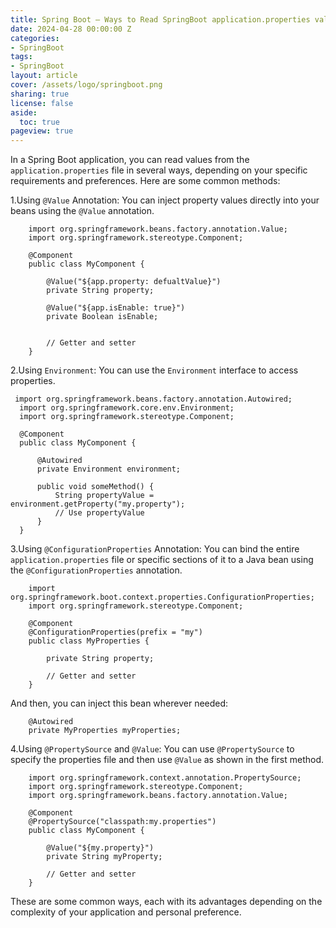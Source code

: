 ```yaml
---
title: Spring Boot – Ways to Read SpringBoot application.properties values
date: 2024-04-28 00:00:00 Z
categories:
- SpringBoot
tags:
- SpringBoot
layout: article
cover: /assets/logo/springboot.png
sharing: true
license: false
aside:
  toc: true
pageview: true
---
```


In a Spring Boot application, you can read values from the `application.properties` file in several ways, depending on your specific requirements and preferences. Here are some common methods:

1.Using `@Value` Annotation: You can inject property values directly into your beans using the `@Value` annotation.

```
    import org.springframework.beans.factory.annotation.Value;
    import org.springframework.stereotype.Component;

    @Component
    public class MyComponent {

        @Value("${app.property: defualtValue}")
        private String property;

        @Value("${app.isEnable: true}")
        private Boolean isEnable;


        // Getter and setter
    }
```



2.Using `Environment`: You can use the `Environment` interface to access properties.

  
  ```
   import org.springframework.beans.factory.annotation.Autowired;
    import org.springframework.core.env.Environment;
    import org.springframework.stereotype.Component;

    @Component
    public class MyComponent {

        @Autowired
        private Environment environment;

        public void someMethod() {
            String propertyValue = environment.getProperty("my.property");
            // Use propertyValue
        }
    }
```


3.Using `@ConfigurationProperties` Annotation: You can bind the entire `application.properties` file or specific sections of it to a Java bean using the `@ConfigurationProperties` annotation.
   
```
    import org.springframework.boot.context.properties.ConfigurationProperties;
    import org.springframework.stereotype.Component;

    @Component
    @ConfigurationProperties(prefix = "my")
    public class MyProperties {

        private String property;

        // Getter and setter
    }
```



And then, you can inject this bean wherever needed:


```
    @Autowired
    private MyProperties myProperties;
```



4.Using `@PropertySource` and `@Value`: You can use `@PropertySource` to specify the properties file and then use `@Value` as shown in the first method.

```
    import org.springframework.context.annotation.PropertySource;
    import org.springframework.stereotype.Component;
    import org.springframework.beans.factory.annotation.Value;

    @Component
    @PropertySource("classpath:my.properties")
    public class MyComponent {

        @Value("${my.property}")
        private String myProperty;

        // Getter and setter
    }
  ```

  

These are some common ways, each with its advantages depending on the complexity of your application and personal preference.
